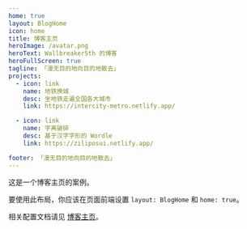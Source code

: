 ```yaml
---
home: true
layout: BlogHome
icon: home
title: 博客主页
heroImage: /avatar.png
heroText: Wallbreaker5th 的博客
heroFullScreen: true
tagline: 「漫无目的地向目的地散去」
projects:
  - icon: link
    name: 地铁换城
    desc: 坐地铁走遍全国各大城市
    link: https://intercity-metro.netlify.app/

  - icon: link
    name: 字离破碎
    desc: 基于汉字字形的 Wordle
    link: https://ziliposui.netlify.app/

footer: 「漫无目的地向目的地散去」
---
```


这是一个博客主页的案例。

要使用此布局，你应该在页面前端设置 `layout: BlogHome` 和 `home: true`。

相关配置文档请见 [博客主页](https://theme-hope.vuejs.press/zh/guide/blog/home/)。
